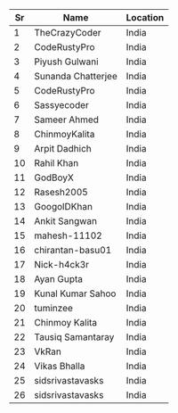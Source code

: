 |Sr| Name               |Location        |
|--|--------------------|----------------|
|1 | TheCrazyCoder      | India          |
|2 | CodeRustyPro       | India          |
|3 | Piyush Gulwani     | India          |
|4 | Sunanda Chatterjee | India          |
|5 | CodeRustyPro       | India          |
|6 | Sassyecoder        | India          |
|7 | Sameer Ahmed       | India          |
|8 | ChinmoyKalita      | India          |
|9 | Arpit Dadhich      | India          |
|10| Rahil Khan         | India          |
|11| GodBoyX            | India          |
|12| Rasesh2005         | India          |
|13| GoogolDKhan        | India          |
|14| Ankit Sangwan      | India          |
|15| mahesh-11102       | India          |
|16| chirantan-basu01   | India          |
|17| Nick-h4ck3r        | India          |
|18| Ayan Gupta         | India          |
|19| Kunal Kumar Sahoo  | India          |
|20| tuminzee           | India          |
|21| Chinmoy Kalita     | India          |
|22| Tausiq Samantaray  | India          |
|23| VkRan              | India          |
|24| Vikas Bhalla       | India          |
|25| sidsrivastavasks   | India          |
|26| sidsrivastavasks   | India          |
